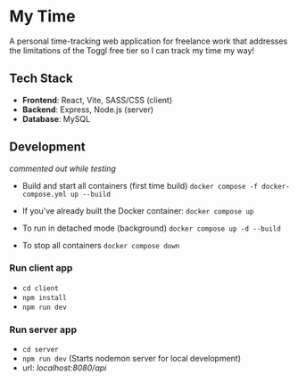 # My Time
A personal time-tracking web application for freelance work that addresses the limitations of the Toggl free tier so I can track my time my way!

## Tech Stack

- **Frontend**: React, Vite, SASS/CSS (client)
- **Backend**: Express, Node.js (server)
- **Database**: MySQL

## Development
*commented out while testing*
<!-- <!-- ### Running docker -->
- Build and start all containers (first time build)
`docker compose -f docker-compose.yml up --build`

- If you've already built the Docker container:
`docker compose up`

- To run in detached mode (background)
`docker compose up -d --build`

- To stop all containers
`docker compose down` 

<!-- TODO add client to docker  -->


### Run client app
- `cd client`
- `npm install`
- `npm run dev`

### Run server app
- `cd server`
- `npm run dev` (Starts nodemon server for local development)
- url: *localhost:8080/api*